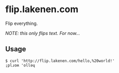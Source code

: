 # flip.lakenen.com

Flip everything.

*NOTE: this only flips text. For now...*

## Usage

```
$ curl 'http://flip.lakenen.com/hello,%20world!'
¡plɹoʍ 'ollǝɥ
```
